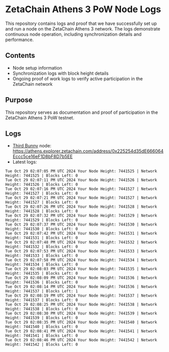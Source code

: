 # ZetaChain Athens 3 PoW Node Logs
This repository contains logs and proof that we have successfully set up and run a node on the ZetaChain Athens 3 network. The logs demonstrate continuous node operation, including synchronization details and performance.

## Contents
- Node setup information
- Synchronization logs with block height details
- Ongoing proof of work logs to verify active participation in the ZetaChain network

## Purpose
This repository serves as documentation and proof of participation in the ZetaChain Athens 3 PoW testnet.

## Logs

- [Third Bunny](https://thirdbunny.xyz/) node: https://athens.explorer.zetachain.com/address/0x225254d35dE666064Eccc5ce16eF1D8bF8D7b5EE
- Latest logs:
```
Tue Oct 29 02:07:05 PM UTC 2024 Your Node Height: 7441525 | Network Height: 7441525 | Blocks Left: 0
Tue Oct 29 02:07:11 PM UTC 2024 Your Node Height: 7441526 | Network Height: 7441526 | Blocks Left: 0
Tue Oct 29 02:07:16 PM UTC 2024 Your Node Height: 7441527 | Network Height: 7441527 | Blocks Left: 0
Tue Oct 29 02:07:21 PM UTC 2024 Your Node Height: 7441527 | Network Height: 7441527 | Blocks Left: 0
Tue Oct 29 02:07:26 PM UTC 2024 Your Node Height: 7441528 | Network Height: 7441528 | Blocks Left: 0
Tue Oct 29 02:07:32 PM UTC 2024 Your Node Height: 7441529 | Network Height: 7441529 | Blocks Left: 0
Tue Oct 29 02:07:37 PM UTC 2024 Your Node Height: 7441530 | Network Height: 7441530 | Blocks Left: 0
Tue Oct 29 02:07:42 PM UTC 2024 Your Node Height: 7441531 | Network Height: 7441531 | Blocks Left: 0
Tue Oct 29 02:07:48 PM UTC 2024 Your Node Height: 7441532 | Network Height: 7441532 | Blocks Left: 0
Tue Oct 29 02:07:53 PM UTC 2024 Your Node Height: 7441533 | Network Height: 7441533 | Blocks Left: 0
Tue Oct 29 02:07:58 PM UTC 2024 Your Node Height: 7441534 | Network Height: 7441534 | Blocks Left: 0
Tue Oct 29 02:08:03 PM UTC 2024 Your Node Height: 7441535 | Network Height: 7441535 | Blocks Left: 0
Tue Oct 29 02:08:09 PM UTC 2024 Your Node Height: 7441536 | Network Height: 7441536 | Blocks Left: 0
Tue Oct 29 02:08:14 PM UTC 2024 Your Node Height: 7441536 | Network Height: 7441537 | Blocks Left: 1
Tue Oct 29 02:08:19 PM UTC 2024 Your Node Height: 7441537 | Network Height: 7441537 | Blocks Left: 0
Tue Oct 29 02:08:25 PM UTC 2024 Your Node Height: 7441538 | Network Height: 7441538 | Blocks Left: 0
Tue Oct 29 02:08:30 PM UTC 2024 Your Node Height: 7441539 | Network Height: 7441539 | Blocks Left: 0
Tue Oct 29 02:08:35 PM UTC 2024 Your Node Height: 7441540 | Network Height: 7441540 | Blocks Left: 0
Tue Oct 29 02:08:41 PM UTC 2024 Your Node Height: 7441541 | Network Height: 7441541 | Blocks Left: 0
Tue Oct 29 02:08:46 PM UTC 2024 Your Node Height: 7441542 | Network Height: 7441542 | Blocks Left: 0
```
